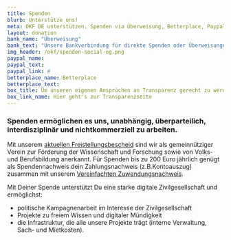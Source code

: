 ```yaml
---
title: Spenden
blurb: Unterstütze uns!
meta: OKF DE unterstützen. Spenden via Überweisung, Betterplace, Paypal
layout: donation
bank_name: "Überweisung"
bank_text: "Unsere Bankverbindung für direkte Spenden oder Überweisungen und Daueraufträge ist:"
img_header: /okf/spenden-social-og.png
paypal_name:
paypal_text:
paypal_link: #
betterplace_name: Betterplace
betterplace_text:
box_title: Um unseren eigenen Ansprüchen an Transparenz gerecht zu werden, haben wir die wichtigsten Transparenzinfos zusammengetragen
box_link_name: Hier geht's zur Transparenzseite
---
```


### Spenden ermöglichen es uns, unabhängig, überparteilich, interdisziplinär und nichtkommerziell zu arbeiten.

Mit unserem [aktuellen Freistellungsbescheid](/files/documents/FreistellungsbescheidOKF_2018.pdf) sind wir als gemeinnütziger Verein zur Förderung der Wissenschaft und Forschung sowie von Volks- und Berufsbildung anerkannt. Für Spenden bis zu 200 Euro jährlich genügt als Spendennachweis dein Zahlungsnachweis (z.B.Kontoauszug) zusammen mit unserem [Vereinfachten Zuwendungsnachweis](/files/documents/OKF_vereinfachte_Zuwendungsbest.pdf).

Mit Deiner Spende unterstützt Du eine starke digitale Zivilgesellschaft und ermöglichst:

* politische Kampagnenarbeit im Interesse der Zivilgesellschaft
* Projekte zu freiem Wissen und digitaler Mündigkeit
* die Infrastruktur, die alle unsere Projekte trägt (interne Verwaltung, Sach- und Mietkosten).
